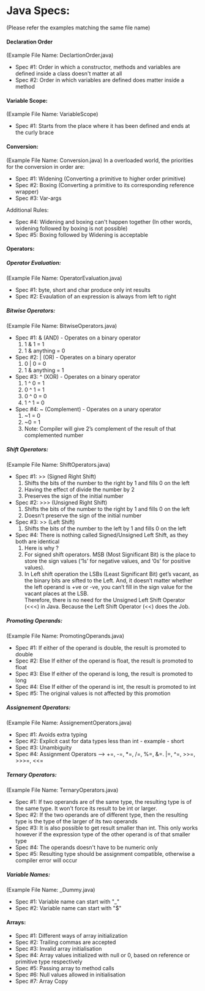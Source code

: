 <h1> Java Specs: </h1>
(Please refer the examples matching the same file name)

<h4>Declaration Order</h4> (Example File Name: DeclartionOrder.java)
<ul>
<li> Spec #1: Order in which a constructor, methods and variables are defined inside a class doesn't matter at all</li>
<li> Spec #2: Order in which variables are defined does matter inside a method</li>        
</ul>

<h4> Variable Scope: </h4> (Example File Name: VariableScope)
<ul>
<li> Spec #1: Starts from the place where it has been defined and ends at the curly brace </li>
</ul>

<h4> Conversion: </h4> 
(Example File Name: Conversion.java)
In a overloaded world, the priorities for the conversion in order are:
<ul>
<li> Spec #1: Widening (Converting a primitive to higher order primitive) </li>
<li> Spec #2: Boxing (Converting a primitive to its corresponding reference wrapper) </li>
<li> Spec #3: Var-args </li> 
</ul>

Additional Rules:
<ul>
<li> Spec #4: Widening and boxing can't happen together (In other words, widening followed by boxing is not possible) </li>
<li> Spec #5: Boxing followed by Widening is acceptable </li>
</ul>

<h4> Operators: </h4> 
<h5> Operator Evaluation: </h5> (Example File Name: OperatorEvaluation.java)
<ul>
<li> Spec #1: byte, short and char produce only int results </li>
<li> Spec #2: Evaulation of an expression is always from left to right </li>
</ul>

<h5> Bitwise Operators: </h5> (Example File Name: BitwiseOperators.java)
<ul>
<li> Spec #1: & (AND) - Operates on a binary operator
    <ol> 
    <li>1 & 1 = 1 </li>
    <li>1 & anything = 0 </li>
    </ol>
</li>
<li> Spec #2: | (OR) - Operates on a binary operator
    <ol>
    <li>0 | 0 = 0</li>
     <li>1 & anything = 1 </li>
    </ol>
</li>
<li> Spec #3: ^ (XOR) - Operates on a binary operator
    <ol>
    <li>1 ^ 0 = 1</li>
    <li>0 ^ 1 = 1 </li>
    <li>0 ^ 0 = 0 </li>
    <li>1 ^ 1 = 0 </li>
    </ol>
</li>
<li> Spec #4: ~ (Complement) - Operates on a unary operator
    <ol>
    <li>~1 = 0</li>
    <li>~0 = 1</li>
    <li> Note: Compiler will give 2’s complement of the result of that complemented number</li>
    </ol>
</li>
</ul>

<h5> Shift Operators: </h5> (Example File Name: ShiftOperators.java)
<ul>
<li> Spec #1: >> (Signed Right Shift) 
    <ol> 
    <li>Shifts the bits of the number to the right by 1 and fills 0 on the left</li>
    <li>Having the effect of divide the number by 2</li>
    <li>Preserves the sign of the initial number</li>
    </ol>
</li>
<li> Spec #2: >>> (Unsigned Right Shift)
    <ol>
    <li>Shifts the bits of the number to the right by 1 and fills 0 on the left</li>
    <li>Doesn't preserve the sign of the initial number</li>
    </ol>
</li>
<li> Spec #3: >> (Left Shift)
    <ol>
    <li>Shifts the bits of the number to the left by 1 and fills 0 on the left</li>
    </ol>
</li>
<li> Spec #4: There is nothing called Signed/Unsigned Left Shift, as they both are identical
    <ol>
    <li>Here is why ? </li>
    <li>For signed shift operators. MSB (Most Significant Bit) is the place to store the sign values (‘1s’ for negative values, and ‘0s’ for positive values).</li>
    <li>In Left shift operation the LSBs (Least Significant Bit) get’s vacant, as the binary bits are sifted to the Left. And, it doesn’t matter whether the left operand is +ve or -ve, you can’t fill in the sign value for the vacant places at the LSB.</li>
    </li>Therefore, there is no need for the Unsigned Left Shift Operator (<<<) in Java. Because the Left Shift Operator (<<) does the Job.</li>
   </ol>
</li>
</ul>

<h5> Promoting Operands: </h5> (Example File Name: PromotingOperands.java)
<ul>
<li>Spec #1: If either of the operand is double, the result is promoted to double</li>
<li>Spec #2: Else If either of the operand is float, the result is promoted to float</li>
<li>Spec #3: Else If either of the operand is long, the result is promoted to long</li>
<li>Spec #4: Else If either of the operand is int, the result is promoted to int</li>
<li>Spec #5: The original values is not affected by this promotion</li>
</ul>

<h5> Assignement Operators: </h5> (Example File Name: AssignementOperators.java)
<ul>
<li>Spec #1: Avoids extra typing</li>
<li>Spec #2: Explicit cast for data types less than int - example - short</li>
<li>Spec #3: Unambiguity</li>
<li>Spec #4: Assignment Operators --> +=, -=, *=, /=, %=, &=. |=, ^=, >>=, >>>=, <<=</li>
</ul>

<h5> Ternary Operators: </h5> (Example File Name: TernaryOperators.java)
<ul>
<li>Spec #1: If two operands are of the same type, the resulting type is of the same type. It won't force its result to be int or larger.</li>
<li>Spec #2: If the two operands are of different type, then the resulting type is the type of the larger of its two operands</li>
<li>Spec #3: It is also possible to get result smaller than int. This only works however if the expression type of the other operand is of that smaller type</li>
<li>Spec #4: The operands doesn't have to be numeric only</li>
<li> Spec #5: Resulting type should be assignment compatible, otherwise a compiler error will occur</li>
</ul>

<h5> Variable Names: </h5> (Example File Name: _Dummy.java)
<ul>
<li>Spec #1: Variable name can start with "_"</li>
<li>Spec #2: Variable name can start with "$"</li>
</ul>

<h4> Arrays: </h4> 
<ul>
<li>Spec #1: Different ways of array initialization</li>
<li>Spec #2: Trailing commas are accepted</li>
<li>Spec #3: Invalid array initialisation</li>
<li>Spec #4: Array values initialized with null or 0, based on reference or primitive type respectively</li>
<li>Spec #5: Passing array to method calls</li>
<li>Spec #6: Null values allowed in initialisation</li>
<li>Spec #7: Array Copy</li>
</ul>